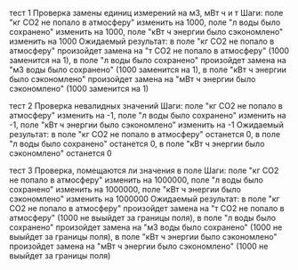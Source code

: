 тест 1 
Проверка замены единиц измерений на м3, мВт ч и т 
Шаги: поле "кг СО2 не попало в атмосферу" изменить на 1000, поле "л воды было сохранено" изменить на 1000, поле "кВт ч энергии было сэкономлено" изменить на 1000
Ожидаемый результат: в поле "кг СО2 не попало в атмосферу" произойдет замена на "т СО2 не попало в атмосферу" (1000 заменится на 1), 
в поле "л воды было сохранено" произойдет замена на "м3 воды было сохранено" (1000 заменится на 1), 
в поле "кВт ч энергии было сэкономлено" произойдет замена на "мВт ч энергии было сэкономлено" (1000 заменится на 1)

тест 2 
Проверка невалидных значений 
Шаги: поле "кг СО2 не попало в атмосферу" изменить на -1, поле "л воды было сохранено" изменить на -1, поле "кВт ч энергии было сэкономлено" изменить на -1 
Ожидаемый результат: в поле "кг СО2 не попало в атмосферу" останется 0, в поле "л воды было сохранено" останется 0, в поле "кВт ч энергии было сэкономлено" останется 0

тест 3 
Проверка, помещаются ли значения в поле 
Шаги: поле "кг СО2 не попало в атмосферу" изменить на 1000000, поле "л воды было сохранено" изменить на 1000000, поле "кВт ч энергии было сэкономлено" изменить на 1000000 
Ожидаемый результат: в поле "кг СО2 не попало в атмосферу" произойдет замена на "т СО2 не попало в атмосферу" (1000 не выыйдет за границы поля), 
в поле "л воды было сохранено" произойдет замена на "м3 воды было сохранено" (1000 не выыйдет за границы поля), 
в поле "кВт ч энергии было сэкономлено" произойдет замена на "мВт ч энергии было сэкономлено" (1000 не выыйдет за границы поля)
